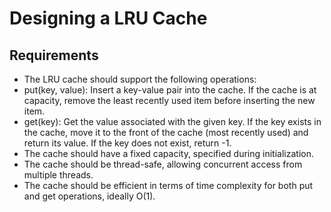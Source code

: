# Designing a LRU Cache

## Requirements

- The LRU cache should support the following operations:
- put(key, value): Insert a key-value pair into the cache. If the cache is at capacity, remove the least recently used item before inserting the new item.
- get(key): Get the value associated with the given key. If the key exists in the cache, move it to the front of the cache (most recently used) and return its value. If the key does not exist, return -1.
- The cache should have a fixed capacity, specified during initialization.
- The cache should be thread-safe, allowing concurrent access from multiple threads.
- The cache should be efficient in terms of time complexity for both put and get operations, ideally O(1).
